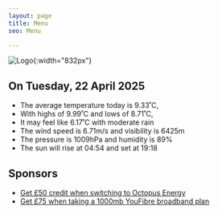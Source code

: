 ```yaml
---
layout: page
title: Menu
seo: Menu

---
```


![Logo](/images/logo.jpg){:width="832px"}

<!-- weather_marker starts -->
## On Tuesday, 22 April 2025

- The average temperature today is 9.33˚C,
- With highs of 9.99˚C and lows of 8.71˚C,
- It may feel like 6.17˚C with moderate rain
- The wind speed is 6.71m/s and visibility is 6425m
- The pressure is 1009hPa and humidity is 89%
- The sun will rise at 04:54 and set at 19:18

<!-- weather_marker ends -->

## Sponsors

- [Get £50 credit when switching to Octopus Energy](https://bit.ly/3oD1nnS)
- [Get £75 when taking a 1000mb YouFibre broadband plan](https://aklam.io/91zWhU?)
